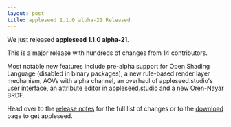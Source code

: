 ```yaml
---
layout: post
title: appleseed 1.1.0 alpha-21 Released
---
```


We just released **appleseed 1.1.0 alpha-21**.

This is a major release with hundreds of changes from 14 contributors.

Most notable new features include pre-alpha support for Open Shading Language (disabled in binary packages), a new rule-based render layer mechanism, AOVs with alpha channel, an overhaul of appleseed.studio's user interface, an attribute editor in appleseed.studio and a new Oren-Nayar BRDF.

Head over to the [release notes](https://github.com/appleseedhq/appleseed/releases/tag/1.1.0-alpha-21) for the full list of changes or to the [download](/download.html) page to get appleseed.

